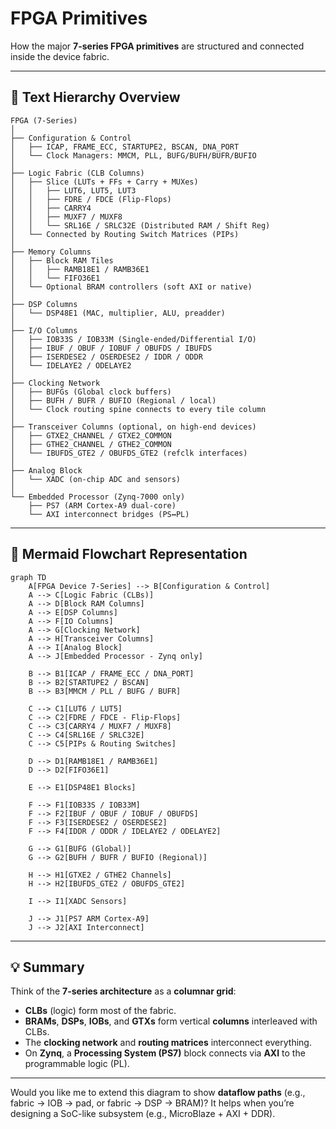 # FPGA Primitives

How the major **7-series FPGA primitives** are structured and connected inside the device fabric.

---

## 🧱 **Text Hierarchy Overview**

```
FPGA (7-Series)
│
├── Configuration & Control
│   ├── ICAP, FRAME_ECC, STARTUPE2, BSCAN, DNA_PORT
│   └── Clock Managers: MMCM, PLL, BUFG/BUFH/BUFR/BUFIO
│
├── Logic Fabric (CLB Columns)
│   ├── Slice (LUTs + FFs + Carry + MUXes)
│   │   ├── LUT6, LUT5, LUT3
│   │   ├── FDRE / FDCE (Flip-Flops)
│   │   ├── CARRY4
│   │   ├── MUXF7 / MUXF8
│   │   └── SRL16E / SRLC32E (Distributed RAM / Shift Reg)
│   └── Connected by Routing Switch Matrices (PIPs)
│
├── Memory Columns
│   ├── Block RAM Tiles
│   │   ├── RAMB18E1 / RAMB36E1
│   │   └── FIFO36E1
│   └── Optional BRAM controllers (soft AXI or native)
│
├── DSP Columns
│   └── DSP48E1 (MAC, multiplier, ALU, preadder)
│
├── I/O Columns
│   ├── IOB33S / IOB33M (Single-ended/Differential I/O)
│   ├── IBUF / OBUF / IOBUF / OBUFDS / IBUFDS
│   ├── ISERDESE2 / OSERDESE2 / IDDR / ODDR
│   └── IDELAYE2 / ODELAYE2
│
├── Clocking Network
│   ├── BUFGs (Global clock buffers)
│   ├── BUFH / BUFR / BUFIO (Regional / local)
│   └── Clock routing spine connects to every tile column
│
├── Transceiver Columns (optional, on high-end devices)
│   ├── GTXE2_CHANNEL / GTXE2_COMMON
│   ├── GTHE2_CHANNEL / GTHE2_COMMON
│   └── IBUFDS_GTE2 / OBUFDS_GTE2 (refclk interfaces)
│
├── Analog Block
│   └── XADC (on-chip ADC and sensors)
│
└── Embedded Processor (Zynq-7000 only)
    ├── PS7 (ARM Cortex-A9 dual-core)
    └── AXI interconnect bridges (PS↔PL)
```

---

## 🧭 **Mermaid Flowchart Representation**

```mermaid
graph TD
    A[FPGA Device 7-Series] --> B[Configuration & Control]
    A --> C[Logic Fabric (CLBs)]
    A --> D[Block RAM Columns]
    A --> E[DSP Columns]
    A --> F[IO Columns]
    A --> G[Clocking Network]
    A --> H[Transceiver Columns]
    A --> I[Analog Block]
    A --> J[Embedded Processor - Zynq only]

    B --> B1[ICAP / FRAME_ECC / DNA_PORT]
    B --> B2[STARTUPE2 / BSCAN]
    B --> B3[MMCM / PLL / BUFG / BUFR]

    C --> C1[LUT6 / LUT5]
    C --> C2[FDRE / FDCE - Flip-Flops]
    C --> C3[CARRY4 / MUXF7 / MUXF8]
    C --> C4[SRL16E / SRLC32E]
    C --> C5[PIPs & Routing Switches]

    D --> D1[RAMB18E1 / RAMB36E1]
    D --> D2[FIFO36E1]

    E --> E1[DSP48E1 Blocks]

    F --> F1[IOB33S / IOB33M]
    F --> F2[IBUF / OBUF / IOBUF / OBUFDS]
    F --> F3[ISERDESE2 / OSERDESE2]
    F --> F4[IDDR / ODDR / IDELAYE2 / ODELAYE2]

    G --> G1[BUFG (Global)]
    G --> G2[BUFH / BUFR / BUFIO (Regional)]

    H --> H1[GTXE2 / GTHE2 Channels]
    H --> H2[IBUFDS_GTE2 / OBUFDS_GTE2]

    I --> I1[XADC Sensors]

    J --> J1[PS7 ARM Cortex-A9]
    J --> J2[AXI Interconnect]
```

---

## 💡 Summary

Think of the **7-series architecture** as a **columnar grid**:

* **CLBs** (logic) form most of the fabric.
* **BRAMs**, **DSPs**, **IOBs**, and **GTXs** form vertical **columns** interleaved with CLBs.
* The **clocking network** and **routing matrices** interconnect everything.
* On **Zynq**, a **Processing System (PS7)** block connects via **AXI** to the programmable logic (PL).

---

Would you like me to extend this diagram to show **dataflow paths** (e.g., fabric → IOB → pad, or fabric → DSP → BRAM)? It helps when you’re designing a SoC-like subsystem (e.g., MicroBlaze + AXI + DDR).

